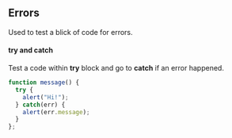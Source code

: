 ## Errors
Used to test a blick of code for errors.

#### try and catch
Test a code within **try** block and go to **catch** if an error happened.
```javascript
function message() {
  try {
    alert("Hi!");
  } catch(err) {
    alert(err.message);
  }
};
```
